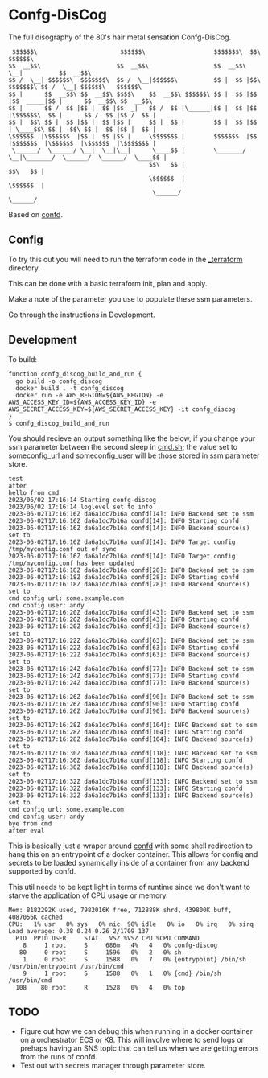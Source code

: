 # Confg-DisCog

The full disography of the 80's hair metal sensation Confg-DisCog.

```
 $$$$$$\                       $$$$$$\                   $$$$$$$\  $$\            $$$$$$\                      
$$  __$$\                     $$  __$$\                  $$  __$$\ \__|          $$  __$$\                     
$$ /  \__| $$$$$$\  $$$$$$$\  $$ /  \__|$$$$$$\          $$ |  $$ |$$\  $$$$$$$\ $$ /  \__| $$$$$$\   $$$$$$\  
$$ |      $$  __$$\ $$  __$$\ $$$$\    $$  __$$\ $$$$$$\ $$ |  $$ |$$ |$$  _____|$$ |      $$  __$$\ $$  __$$\ 
$$ |      $$ /  $$ |$$ |  $$ |$$  _|   $$ /  $$ |\______|$$ |  $$ |$$ |\$$$$$$\  $$ |      $$ /  $$ |$$ /  $$ |
$$ |  $$\ $$ |  $$ |$$ |  $$ |$$ |     $$ |  $$ |        $$ |  $$ |$$ | \____$$\ $$ |  $$\ $$ |  $$ |$$ |  $$ |
\$$$$$$  |\$$$$$$  |$$ |  $$ |$$ |     \$$$$$$$ |        $$$$$$$  |$$ |$$$$$$$  |\$$$$$$  |\$$$$$$  |\$$$$$$$ |
 \______/  \______/ \__|  \__|\__|      \____$$ |        \_______/ \__|\_______/  \______/  \______/  \____$$ |
                                       $$\   $$ |                                                    $$\   $$ |
                                       \$$$$$$  |                                                    \$$$$$$  |
                                        \______/                                                      \______/
```

Based on [confd](https://github.com/kelseyhightower/confd).

## Config

To try this out you will need to run the terraform code in the [_terraform](_terraform) directory.

This can be done with a basic terraform init, plan and apply.

Make a note of the parameter you use to populate these ssm parameters.

Go through the instructions in Development.

## Development

To build:

```
function confg_discog_build_and_run {
  go build -o confg_discog
  docker build . -t confg_discog
  docker run -e AWS_REGION=${AWS_REGION} -e AWS_ACCESS_KEY_ID=${AWS_ACCESS_KEY_ID} -e AWS_SECRET_ACCESS_KEY=${AWS_SECRET_ACCESS_KEY} -it confg_discog 
}
$ confg_discog_build_and_run 
```

You should recieve an output something like the below, if you change your ssm parameter between the second sleep in [cmd.sh](cmd.sh); the value set to someconfig_url and someconfig_user will be those stored in ssm parameter store.

```
test
after
hello from cmd
2023/06/02 17:16:14 Starting confg-discog
2023/06/02 17:16:14 loglevel set to info
2023-06-02T17:16:16Z da6a1dc7b16a confd[14]: INFO Backend set to ssm
2023-06-02T17:16:16Z da6a1dc7b16a confd[14]: INFO Starting confd
2023-06-02T17:16:16Z da6a1dc7b16a confd[14]: INFO Backend source(s) set to 
2023-06-02T17:16:16Z da6a1dc7b16a confd[14]: INFO Target config /tmp/myconfig.conf out of sync
2023-06-02T17:16:16Z da6a1dc7b16a confd[14]: INFO Target config /tmp/myconfig.conf has been updated
2023-06-02T17:16:18Z da6a1dc7b16a confd[28]: INFO Backend set to ssm
2023-06-02T17:16:18Z da6a1dc7b16a confd[28]: INFO Starting confd
2023-06-02T17:16:18Z da6a1dc7b16a confd[28]: INFO Backend source(s) set to 
cmd config url: some.example.com
cmd config user: andy
2023-06-02T17:16:20Z da6a1dc7b16a confd[43]: INFO Backend set to ssm
2023-06-02T17:16:20Z da6a1dc7b16a confd[43]: INFO Starting confd
2023-06-02T17:16:20Z da6a1dc7b16a confd[43]: INFO Backend source(s) set to 
2023-06-02T17:16:22Z da6a1dc7b16a confd[63]: INFO Backend set to ssm
2023-06-02T17:16:22Z da6a1dc7b16a confd[63]: INFO Starting confd
2023-06-02T17:16:22Z da6a1dc7b16a confd[63]: INFO Backend source(s) set to 
2023-06-02T17:16:24Z da6a1dc7b16a confd[77]: INFO Backend set to ssm
2023-06-02T17:16:24Z da6a1dc7b16a confd[77]: INFO Starting confd
2023-06-02T17:16:24Z da6a1dc7b16a confd[77]: INFO Backend source(s) set to 
2023-06-02T17:16:26Z da6a1dc7b16a confd[90]: INFO Backend set to ssm
2023-06-02T17:16:26Z da6a1dc7b16a confd[90]: INFO Starting confd
2023-06-02T17:16:26Z da6a1dc7b16a confd[90]: INFO Backend source(s) set to 
2023-06-02T17:16:28Z da6a1dc7b16a confd[104]: INFO Backend set to ssm
2023-06-02T17:16:28Z da6a1dc7b16a confd[104]: INFO Starting confd
2023-06-02T17:16:28Z da6a1dc7b16a confd[104]: INFO Backend source(s) set to 
2023-06-02T17:16:30Z da6a1dc7b16a confd[118]: INFO Backend set to ssm
2023-06-02T17:16:30Z da6a1dc7b16a confd[118]: INFO Starting confd
2023-06-02T17:16:30Z da6a1dc7b16a confd[118]: INFO Backend source(s) set to 
2023-06-02T17:16:32Z da6a1dc7b16a confd[133]: INFO Backend set to ssm
2023-06-02T17:16:32Z da6a1dc7b16a confd[133]: INFO Starting confd
2023-06-02T17:16:32Z da6a1dc7b16a confd[133]: INFO Backend source(s) set to 
cmd config url: some.example.com
cmd config user: andy
bye from cmd
after eval
```

This is basically just a wraper around [confd](https://github.com/kelseyhightower/confd) with some shell redirection to hang this on an entrypoint of a docker container. This allows for config and secrets to be loaded synamically inside of a container from any backend supported by confd.

This util needs to be kept light in terms of runtime since we don't want to starve the application of CPU usage or memory.

```
Mem: 8182292K used, 7982016K free, 712888K shrd, 439800K buff, 4087056K cached
CPU:   1% usr   0% sys   0% nic  98% idle   0% io   0% irq   0% sirq
Load average: 0.38 0.24 0.26 2/1709 137
  PID  PPID USER     STAT   VSZ %VSZ CPU %CPU COMMAND
    8     1 root     S     686m   4%   4   0% confg-discog
   80     0 root     S     1596   0%   2   0% sh
    1     0 root     S     1588   0%   7   0% {entrypoint} /bin/sh /usr/bin/entrypoint /usr/bin/cmd
    9     1 root     S     1588   0%   1   0% {cmd} /bin/sh /usr/bin/cmd
  108    80 root     R     1528   0%   4   0% top
```

## TODO

- Figure out how we can debug this when running in a docker container on a orchestrator ECS or K8. This will involve where to send logs or prehaps having an SNS topic that can tell us when we are getting errors from the runs of confd.
- Test out with secrets manager through parameter store.

